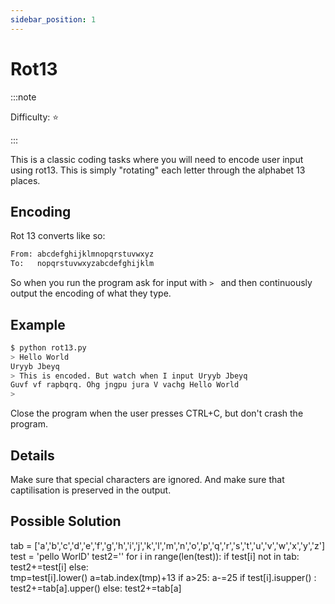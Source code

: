 ```yaml
---
sidebar_position: 1
---
```


# Rot13

:::note

Difficulty: ⭐

:::

This is a classic coding tasks where you will need to encode user input using rot13. This is simply "rotating" each letter through the alphabet 13 places.

## Encoding

Rot 13 converts like so:

```txt
From: abcdefghijklmnopqrstuvwxyz
To:   nopqrstuvwxyzabcdefghijklm
```

So when you run the program ask for input with `> ` and then continuously output the encoding of what they type.

## Example

```bash
$ python rot13.py
> Hello World
Uryyb Jbeyq
> This is encoded. But watch when I input Uryyb Jbeyq
Guvf vf rapbqrq. Ohg jngpu jura V vachg Hello World
> 
```

Close the program when the user presses CTRL+C, but don't crash the program.

## Details

Make sure that special characters are ignored. And make sure that captilisation is preserved in the output.

## Possible Solution

tab = ['a','b','c','d','e','f','g','h','i','j','k','l','m','n','o','p','q','r','s','t','u','v','w','x','y','z']
test = 'pello WorlD'
test2=''
for i in range(len(test)):
    if test[i] not in tab:
        test2+=test[i]
    else:    
        tmp=test[i].lower()
        a=tab.index(tmp)+13
        if a>25:
            a-=25
        if test[i].isupper() :
            test2+=tab[a].upper()
        else:
            test2+=tab[a]
